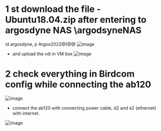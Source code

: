 # 1 st download the file - Ubuntu18.04.zip after entering to argosdyne NAS \\argodsyneNAS
id argosdyne, p Argos2022@)@@
![image](https://github.com/UbaydullohML/VS-Projects_BugsFix/assets/75980506/32d3a892-5c1b-4059-90cc-315fb13cbf7a)

- and upload the vdi in VM box
![image](https://github.com/UbaydullohML/VS-Projects_BugsFix/assets/75980506/bf678d01-b238-4f3d-acd9-ac7704ed0956)


# 2 check everything in Birdcom config while connecting the ab120

![image](https://github.com/UbaydullohML/VS-Projects_BugsFix/assets/75980506/4f085ce8-6412-41c0-81a1-4a430cdb96fc)

- connect the ab120 with connecting power cable, d2 and e2 (ethernet) with internet. 

![image](https://github.com/UbaydullohML/VS-Projects_BugsFix/assets/75980506/eced892f-b842-4e69-8f2f-88ad002b6adb)


